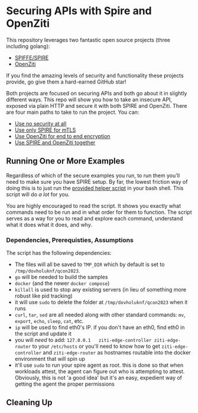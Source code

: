 # Securing APIs with Spire and OpenZiti

This repository leverages two fantastic open source projects (three including golang):

* [SPIFFE/SPIRE](https://github.com/spiffe/spire)
* [OpenZiti](https://github.com/openziti/ziti)

If you find the amazing levels of security and functionality these projects provide,
go give them a hard-earned GitHub star!

Both projects are focused on securing APIs and both go about it in slightly different
ways. This repo will show you how to take an insecure API, exposed via plain HTTP and
secure it with both SPIRE and OpenZiti. There are four main paths to take to run the 
project. You can:

* [Use no security at all](./src/part1_nosecurity)
* [Use only SPIRE for mTLS](./src/part2_spire)
* [Use OpenZiti for end to end encryption](./src/part3_openziti)
* [Use SPIRE and OpenZiti together](./src/part4_spire_and_openziti)

## Running One or More Examples

Regardless of which of the secure examples you run, to run them
you'll need to make sure you have SPIRE setup. By far, the lowest
friction way of doing this is to just run the [provided helper script](./compile-and-run.sh)
in your bash shell. This script will do _a lot_ for you. 

You are highly encouraged to read the script. It shows you exactly 
what commands need to be run and in what order for them to function. The
script serves as a way for you to read and explore each command,
understand what it does what it does, and why.

### Dependencies, Prerequisties, Assumptions

The script has the following dependencies:

* The files will all be saved to `TMP_DIR` which by default is set to `/tmp/dovholuknf/qcon2023`.
* `go` will be needed to build the samples
* `docker` (and the newer `docker compose`)
* `killall` is used to stop any existing servers (in lieu of something more robust like pid tracking)
* it will use `sudo` to delete the folder at `/tmp/dovholuknf/qcon2023` when it runs
* `curl`, `tar`, `sed` are all needed along with other standard commands: `mv`, `export`, `echo`, `sleep`, `cat`, etc.
* `ip` will be used to find eth0's IP. if you don't have an eth0, find eth0 in the script and update it
* you will _need_ to add: `127.0.0.1   ziti-edge-controller ziti-edge-router` to your `/etc/hosts`
  or you'll need to know how to get `ziti-edge-controller` and `ziti-edge-router` as hostnames routable
  into the docker environment that will spin up
* it'll use `sudo` to run your spire agent as root. this is done so that when workloads attest,
  the agent can figure out who is attempting to attest. Obviously, this is not 'a good idea' but
  it's an easy, expedient way of getting the agent the proper permissions


## Cleaning Up